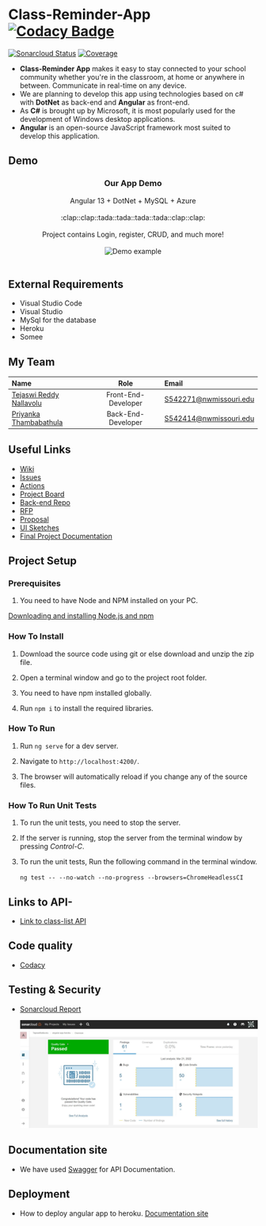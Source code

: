 # Class-Reminder-App [![Codacy Badge](https://app.codacy.com/project/badge/Grade/41ca830b8b6a4dd591510ea9141fa352)](https://www.codacy.com/gh/TejaswiNallavolu/angular-app-heroku/dashboard?utm_source=github.com&utm_medium=referral&utm_content=TejaswiNallavolu/angular-app-heroku&utm_campaign=Badge_Grade)

<!--- [![Known Vulnerabilities](https://snyk.io/test/github/{TejaswiNallavolu}/{angular-app-heroku}/badge.svg)](https://snyk.io/test/github/{TejaswiNallavolu}/{angular-app-heroku}) -->

[![Sonarcloud Status](https://sonarcloud.io/api/project_badges/measure?project=com.lapots.breed.judge:judge-rule-engine&metric=alert_status)](https://sonarcloud.io/dashboard?id=com.lapots.breed.judge:judge-rule-engine)
[![Coverage](https://sonarcloud.io/api/project_badges/measure?project=com.lapots.breed.judge:judge-rule-engine&metric=coverage)](https://sonarcloud.io/dashboard?id=com.lapots.breed.judge:judge-rule-engine)

<!-- [![GitHub stars](https://img.shields.io/github/stars/TejaswiNallavolu/angular-app-heroku.svg?style=social&label=Star)](https://github.com/TejaswiNallavolu/angular-app-heroku)
[![GitHub forks](https://img.shields.io/github/forks/TejaswiNallavolu/angular-app-heroku.svg?style=social&label=Fork)](https://github.com/TejaswiNallavolu/angular-app-heroku) -->

- **Class-Reminder App** makes it easy to stay connected to your school community whether you're in the classroom, at home or anywhere in between. Communicate in real-time on any device.
- We are planning to develop this app using technologies based on c# with **DotNet** as back-end and **Angular** as front-end.
- As **C#** is brought up by Microsoft, it is most popularly used for the development of Windows desktop applications.
- **Angular** is an open-source JavaScript framework most suited to develop this application.

## Demo

<p align="center">
  <h3 align="center">Our App Demo</h3>

  <p align="center">
     Angular 13 + DotNet + MySQL + Azure
    <br>
    <br>
    :clap::clap::tada::tada::tada::tada::clap::clap:
    <br>
    <br>
    Project contains Login, register, CRUD, and much more!
    <br>
    <br>
    <img src="https://github.com/TejaswiNallavolu/angular-app-heroku/blob/main/UI%20Screens/classreminder.gif" alt="Demo example"/>
    <br>
    <br>
  </p>
</p>

## External Requirements

- Visual Studio Code
- Visual Studio
- MySql for the database
- Heroku
- Somee

## My Team

| Name                                                           |        Role         | Email                  |
| :------------------------------------------------------------- | :-----------------: | :--------------------- |
| [Tejaswi Reddy Nallavolu](https://github.com/TejaswiNallavolu) | Front-End-Developer | S542271@nwmissouri.edu |
| [Priyanka Thambabathula](https://github.com/Priyanka1818)      | Back-End-Developer  | S542414@nwmissouri.edu |

## Useful Links

- [Wiki](https://github.com/TejaswiNallavolu/angular-app-heroku/wiki)
- [Issues](https://github.com/TejaswiNallavolu/angular-app-heroku/issues)
- [Actions](https://github.com/TejaswiNallavolu/angular-app-heroku/actions/workflows/github-actions-demo.yml)
- [Project Board](https://github.com/TejaswiNallavolu/angular-app-heroku/projects/1)
- [Back-end Repo](https://github.com/TejaswiNallavolu/BackEnd-ClassReminderApp)
- [RFP](https://github.com/harshakurra123/ClassRemainder)
- [Proposal](https://github.com/TejaswiNallavolu/proposal)
- [UI Sketches](https://github.com/TejaswiNallavolu/angular-app-heroku/tree/main/UI%20Screens)
- [Final Project Documentation](https://github.com/TejaswiNallavolu/angular-app-heroku/blob/main/Presentation/Documentation.md)

## Project Setup

### Prerequisites

1. You need to have Node and NPM installed on your PC.

[Downloading and installing Node.js and npm](https://docs.npmjs.com/downloading-and-installing-node-js-and-npm)

### How To Install

1. Download the source code using git or else download and unzip the zip file.

2. Open a terminal window and go to the project root folder.

3. You need to have npm installed globally.

4. Run `npm i` to install the required libraries.

### How To Run

1. Run `ng serve` for a dev server.

2. Navigate to `http://localhost:4200/`.

3. The browser will automatically reload if you change any of the source files.

### How To Run Unit Tests

1. To run the unit tests, you need to stop the server.

2. If the server is running, stop the server from the terminal window by pressing _Control-C_.

3. To run the unit tests, Run the following command in the terminal window.

   `ng test -- --no-watch --no-progress --browsers=ChromeHeadlessCI`

## Links to API-

<!--- [Login API](http://www.classreminder-1a.somee.com/api/login/allUser)
- [List of classes API](http://www.classreminder-1a.somee.com/api/login/getAllList) -->

- [Link to class-list API](http://www.classreminderproj.somee.com/api/ClassList/getAllClassList)

## Code quality

- [Codacy](https://app.codacy.com/gh/TejaswiNallavolu/angular-app-heroku/dashboard?utm_source=github.com&utm_medium=referral&utm_content=TejaswiNallavolu/angular-app-heroku&utm_campaign=Badge_Grade)

## Testing & Security

- [Sonarcloud Report](https://sonarcloud.io/project/overview?id=TejaswiNallavolu_angular-app-heroku)

  ![SonarCloud](https://github.com/TejaswiNallavolu/angular-app-heroku/blob/main/src/assets/SonarCloud.JPG)

## Documentation site

- We have used [Swagger](https://app.swaggerhub.com/apis-docs/TejaswiNallavolu/auth-project/v1#/) for API Documentation.

## Deployment

- How to deploy angular app to heroku. [Documentation site](https://www.javaguides.net/2020/11/how-to-deploy-angular-application-to-heroku.html)

